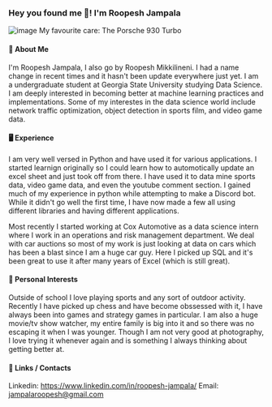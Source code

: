 ### Hey you found me 🙈! I'm Roopesh Jampala
![image](https://user-images.githubusercontent.com/92547312/221757263-9cd78aba-7cd1-41e3-bd29-723cb816d5bd.png)
My favourite care: The Porsche 930 Turbo

#### 👋 About Me
I'm Roopesh Jampala, I also go by Roopesh Mikkilineni. I had a name change in recent times and it hasn't been update everywhere just yet. I am a undergraduate student at Georgia State University studying Data Science. I am deeply interested in becoming better at machine learning practices and implementations. Some of my interestes in the data science world include network traffic optimization, object detection in sports film, and video game data. 

#### 🖥️ Experience 
I am very well versed in Python and have used it for various applications. I started learnign originally so I could learn how to automotically update an excel sheet and just took off from there. I have used it to data mine sports data, video game data, and even the youtube comment section. I gained much of my experience in python while attempting to make a Discord bot. While it didn't go well the first time, I have now made a few all using different libraries and having different applications. 

Most recently I started working at Cox Automotive as a data science intern where I work in an operations and risk management department. We deal with car auctions so most of my work is just looking at data on cars which has been a blast since I am a huge car guy. Here I picked up SQL and it's been great to use it after many years of Excel (which is still great). 

#### 🏀 Personal Interests
Outside of school I love playing sports and any sort of outdoor activity. Recently I have picked up chess and have become obssessed with it, I have always been into games and strategy games in particular. I am also a huge movie/tv show watcher, my entire family is big into it and so there was no escaping it when I was younger. Though I am not very good at photography, I love trying it whenever again and is something I always thinking about getting better at.

#### 🔗 Links / Contacts 
Linkedin: https://www.linkedin.com/in/roopesh-jampala/
Email: jampalaroopesh@gmail.com
